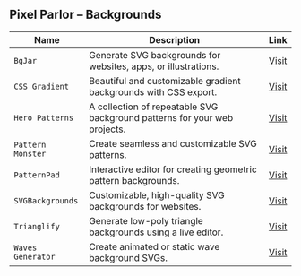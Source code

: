 ## Pixel Parlor – Backgrounds

| **Name**            | **Description**                                                                 | **Link** |
|---------------------|----------------------------------------------------------------------------------|----------|
| `BgJar`             | Generate SVG backgrounds for websites, apps, or illustrations.                  | [Visit](https://bgjar.com/) |
| `CSS Gradient`      | Beautiful and customizable gradient backgrounds with CSS export.                | [Visit](https://cssgradient.io/) |
| `Hero Patterns`     | A collection of repeatable SVG background patterns for your web projects.       | [Visit](https://heropatterns.com/) |
| `Pattern Monster`   | Create seamless and customizable SVG patterns.                                  | [Visit](https://pattern.monster/) |
| `PatternPad`        | Interactive editor for creating geometric pattern backgrounds.                  | [Visit](https://patternpad.com/) |
| `SVGBackgrounds`    | Customizable, high-quality SVG backgrounds for websites.                        | [Visit](https://www.svgbackgrounds.com/) |
| `Trianglify`        | Generate low-poly triangle backgrounds using a live editor.                     | [Visit](https://trianglify.io/) |
| `Waves Generator`   | Create animated or static wave background SVGs.                                 | [Visit](https://getwaves.io/) |
